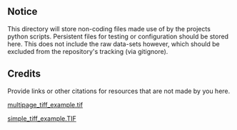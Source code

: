 ## Notice
This directory will store non-coding files made use of by the projects python
scripts. Persistent files for testing or configuration should be stored here.
This does not include the raw data-sets however, which should be excluded from
the repository's tracking (via gitignore).

## Credits
Provide links or other citations for resources that are not made by you here.


[multipage_tiff_example.tif](https://www.nightprogrammer.org/development/multipage-tiff-example-download-test-image-file/)

[simple_tiff_example.TIF](https://bbbc.broadinstitute.org/BBBC005/)
